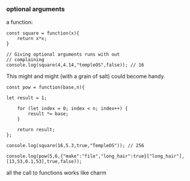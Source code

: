 <h3>optional arguments</h3>

a function:

```
const square = function(x){
	return x*x;
}

// Giving optional arguments runs with out
// complaining
console.log(square(4,4.14,"templeOS",false)); // 16
```

This might and might (with a grain of salt)
could become handy. 

```  
const pow = function(base,n){

let result = 1;

	for (let index = 0; index < n; index++) {
		result *= base;
	}

	return result;
};

console.log(square(16,5.3,true,"TempleOS")); // 256

console.log(pow(5,6,{"make":"file","long_hair":true}["long_hair"],[13,53,0.1,53],true,false));
```

all the call to functions works like charm
